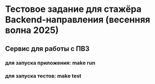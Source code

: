 # Тестовое задание для стажёра Backend-направления (весенняя волна 2025)

## Сервис для работы с ПВЗ

### для запуска приложения: make run

### для запуска тестов: make test
